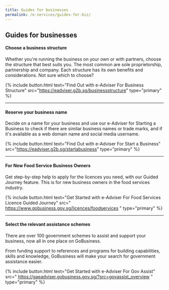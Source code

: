 ```yaml
---
title: Guides for businesses
permalink: /e-services/guides-for-biz/
---
```


## Guides for businesses

#### Choose a business structure

Whether you're running the business on your own or with partners, choose the structure that best suits you. The most common are sole proprietorship, partnership and company. Each structure has its own benefits and considerations. Not sure which to choose?

{% include button.html text="Find Out with e-Adviser For Business Structure" src="https://eadviser.g2b.sg/businessstructure" type="primary" %}

----

#### Reserve your business name

Decide on a name for your business and use our e-Adviser for Starting a Business to check if there are similar business names or trade marks, and if it's available as a web domain name and social media username.

{% include button.html text="Find Out with e-Adviser For Start a Business" src="https://eadviser.g2b.sg/startabusiness" type="primary" %}

----

#### For New Food Service Business Owners

Get step-by-step help to apply for the licences you need, with our Guided Journey feature. This is for new business owners in the food services industry.

{% include button.html text="Get Started with e-Adviser For Food Services Licence Guided Journey" src="
https://www.gobusiness.gov.sg/licences/foodservices
" type="primary" %}

----

#### Select the relevant assistance schemes

There are over 100 government schemes to assist and support your business, now all in one place on GoBusiness.

From funding support to references and programs for building capabilities, skills and knowledge, GoBusiness will make your search for government assistance easier.

{% include button.html text="Get Started with e-Adviser For Gov Assist" src="
https://gaeadviser.gobusiness.gov.sg/?src=govassist_overview
" type="primary" %}
